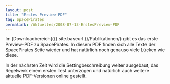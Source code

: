 ```yaml
---
layout: post
title: "Erstes Preview-PDF"
tag: SpacePirates
permalink: /Aktuelles/2008-07-13-ErstesPreview-PDF
---
```


Im [Downloadbereich]({{ site.baseurl }}/Publikationen/) gibt es das erste Preview-PDF zu SpacePirates. In diesem PDF finden sich alle Texte der SpacePirates Seite wieder und hat natürlich noch genauso viele Lücken wie diese.

In der nächsten Zeit wird die Settingbeschreibung weiter ausgebaut, das Regelwerk einem ersten Test unterzogen und natürlich auch weitere aktuelle PDF-Versionen online gestellt.


